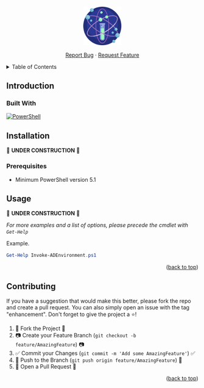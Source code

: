<!-- PROJECT LOGO -->
<p align="center" style="text-align: center">
	<a href="https://github.com/Smooti-PowerShell/Disable-InactiveDomainAccount">
		<img src="./images/science.png" width="20%">
	</a><br />
</p>

<p align="center">
	<a href="https://github.com/Smooti-PowerShell/Disable-InactiveDomainAccount/issues">Report Bug</a>
	·
	<a href="https://github.com/Smooti-PowerShell/Disable-InactiveDomainAccount/issues">Request Feature</a>
</p>

<!-- TABLE OF CONTENTS -->
<details>
	<summary>Table of Contents</summary>
	<ol>
		<li>
			<a href="#introduction">Introduction</a>
			<ul>
				<li><a href="#built-with">Built With</a></li>
			</ul>
		</li>
			<li><a href="#installation">Installation</a></li>
			<ul>
				<li><a href="#prerequisites">Prerequisites</a></li>
			</ul>
		</li>
		<li><a href="#contributing">Contributing</a></li>
		<li><a href="#license">License</a></li>
	</ol>
</details>

<!-- ABOUT THE PROJECT -->

## Introduction


### Built With

[![PowerShell][powershell.com]][powershell-url]

<!-- Installation -->

## Installation
:construction: **UNDER CONSTRUCTION** :construction:

### Prerequisites

-   Minimum PowerShell version 5.1

<!-- USAGE EXAMPLES -->

## Usage

:construction: **UNDER CONSTRUCTION** :construction:

_For more examples and a list of options, please precede the cmdlet with `Get-Help`_

Example.

```powershell
Get-Help Invoke-ADEnvironment.ps1
```

<p align="right">(<a href="#top">back to top</a>)</p>

<!-- CONTRIBUTING -->

## Contributing

If you have a suggestion that would make this better, please fork the repo and create a pull request. You can also simply open an issue with the tag "enhancement".
Don't forget to give the project a :star:!

1. :fork_and_knife: Fork the Project :fork_and_knife:
2. :camera: Create your Feature Branch (`git checkout -b feature/AmazingFeature`) :camera:
3. :white_check_mark: Commit your Changes (`git commit -m 'Add some AmazingFeature'`) :white_check_mark:
4. :ribbon: Push to the Branch (`git push origin feature/AmazingFeature`) :ribbon:
5. :confetti_ball: Open a Pull Request :confetti_ball:

<p align="right">(<a href="#top">back to top</a>)</p>

<!-- MARKDOWN LINKS & IMAGES -->
<!-- https://www.markdownguide.org/basic-syntax/#reference-style-links -->

[powershell.com]: https://img.shields.io/badge/PowerShell-0769AD?style=badge&logo=powershell&logoColor=blue&color=black
[powershell-url]: https://docs.microsoft.com/en-us/powershell/